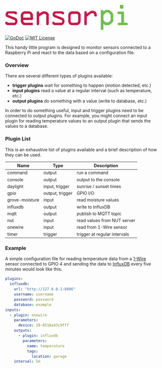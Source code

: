 ![sensorpi logo](https://github.com/nathan-osman/sensorpi/blob/main/img/logo.png?raw=true)

[![GoDoc](https://godoc.org/github.com/nathan-osman/sensorpi?status.svg)](https://godoc.org/github.com/nathan-osman/sensorpi)
[![MIT License](https://img.shields.io/badge/license-MIT-9370d8.svg?style=flat)](https://opensource.org/licenses/MIT)

This handy little program is designed to monitor sensors connected to a Raspberry Pi and react to the data based on a configuration file.

### Overview

There are several different types of plugins available:

- **trigger plugins** wait for something to happen (motion detected, etc.)
- **input plugins** read a value at a regular interval (such as temperature, etc.)
- **output plugins** do something with a value (write to database, etc.)

In order to do something useful, input and trigger plugins need to be connected to output plugins. For example, you might connect an input plugin for reading temperature values to an output plugin that sends the values to a database.

### Plugin List

This is an exhaustive list of plugins available and a brief description of how they can be used.

| Name           | Type            | Description                  |
| -------------- | --------------- | ---------------------------- |
| command        | output          | run a command                |
| console        | output          | output to the console        |
| daylight       | input, trigger  | sunrise / sunset times       |
| gpio           | output, trigger | GPIO I/O                     |
| grove-moisture | input           | read moisture values         |
| influxdb       | output          | write to InfluxDB            |
| mqtt           | output          | publish to MQTT topic        |
| nut            | input           | read values from NUT server  |
| onewire        | input           | read from 1-Wire sensor      |
| timer          | trigger         | trigger at regular intervals |

### Example

A simple configuration file for reading temperature data from a [1-Wire](https://en.wikipedia.org/wiki/1-Wire) sensor connected to GPIO 4 and sending the data to [InfluxDB](https://en.wikipedia.org/wiki/InfluxDB) every five minutes would look like this:

```yaml
plugins:
  influxdb:
    url: "http://127.0.0.1:8086"
    username: username
    password: password
    database: example
inputs:
  - plugin: onewire
    parameters:
      device: 28-0516a43c9fff
    outputs:
      - plugin: influxdb
        parameters:
          name: temperature
          tags:
            location: garage
    interval: 5m
```
